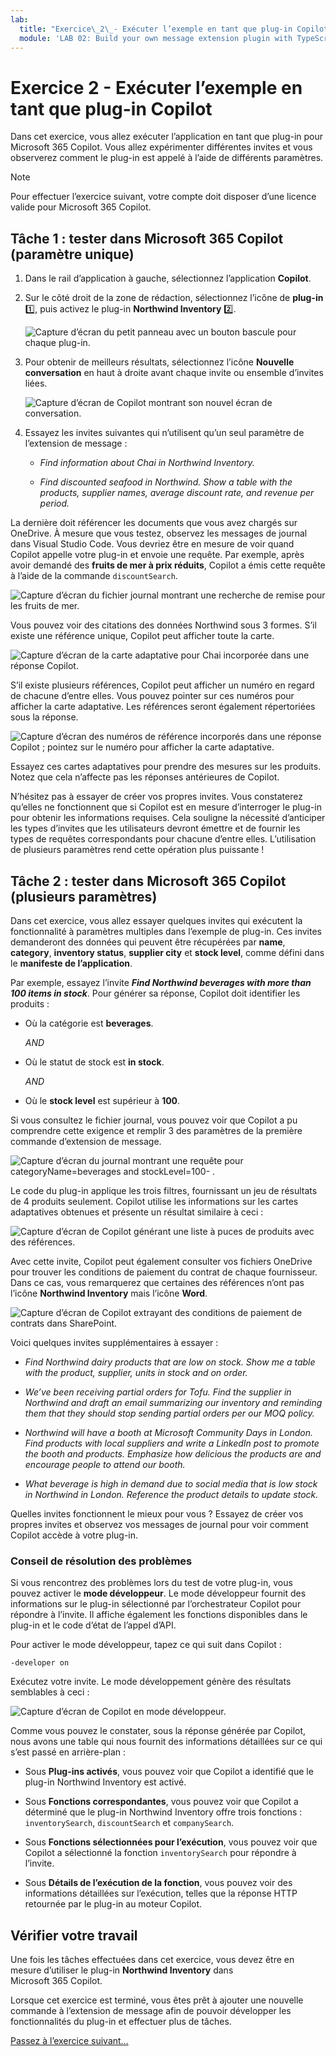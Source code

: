 ```yaml
---
lab:
  title: "Exercice\_2\_- Exécuter l’exemple en tant que plug-in Copilot"
  module: 'LAB 02: Build your own message extension plugin with TypeScript (TS) for Microsoft 365 Copilot'
---
```


# Exercice 2 - Exécuter l’exemple en tant que plug-in Copilot

Dans cet exercice, vous allez exécuter l’application en tant que plug-in pour Microsoft 365 Copilot. Vous allez expérimenter différentes invites et vous observerez comment le plug-in est appelé à l’aide de différents paramètres.

> [!NOTE]  
> Pour effectuer l’exercice suivant, votre compte doit disposer d’une licence valide pour Microsoft 365 Copilot.

## Tâche 1 : tester dans Microsoft 365 Copilot (paramètre unique)

1. Dans le rail d’application à gauche, sélectionnez l’application **Copilot**.

1. Sur le côté droit de la zone de rédaction, sélectionnez l’icône de **plug-in** 1️⃣, puis activez le plug-in **Northwind Inventory** 2️⃣.

    ![Capture d’écran du petit panneau avec un bouton bascule pour chaque plug-in.](../media/3-02-plugin-panel.png)

1. Pour obtenir de meilleurs résultats, sélectionnez l’icône **Nouvelle conversation** en haut à droite avant chaque invite ou ensemble d’invites liées.

    ![Capture d’écran de Copilot montrant son nouvel écran de conversation.](../media/3-01-new-chat.png)

1. Essayez les invites suivantes qui n’utilisent qu’un seul paramètre de l’extension de message :

    - _Find information about Chai in Northwind Inventory._

    - _Find discounted seafood in Northwind. Show a table with the products, supplier names, average discount rate, and revenue per period._

La dernière doit référencer les documents que vous avez chargés sur OneDrive. À mesure que vous testez, observez les messages de journal dans Visual Studio Code. Vous devriez être en mesure de voir quand Copilot appelle votre plug-in et envoie une requête. Par exemple, après avoir demandé des **fruits de mer à prix réduits**, Copilot a émis cette requête à l’aide de la commande `discountSearch`.

![Capture d’écran du fichier journal montrant une recherche de remise pour les fruits de mer.](../media/3-02-a-query-log-1.png)

Vous pouvez voir des citations des données Northwind sous 3 formes. S’il existe une référence unique, Copilot peut afficher toute la carte.

![Capture d’écran de la carte adaptative pour Chai incorporée dans une réponse Copilot.](../media/3-03-a-response-on-chai.png)

S’il existe plusieurs références, Copilot peut afficher un numéro en regard de chacune d’entre elles. Vous pouvez pointer sur ces numéros pour afficher la carte adaptative. Les références seront également répertoriées sous la réponse.

![Capture d’écran des numéros de référence incorporés dans une réponse Copilot ; pointez sur le numéro pour afficher la carte adaptative.](../media/3-03-response-on-chai.png)

Essayez ces cartes adaptatives pour prendre des mesures sur les produits. Notez que cela n’affecte pas les réponses antérieures de Copilot.

N’hésitez pas à essayer de créer vos propres invites. Vous constaterez qu’elles ne fonctionnent que si Copilot est en mesure d’interroger le plug-in pour obtenir les informations requises. Cela souligne la nécessité d’anticiper les types d’invites que les utilisateurs devront émettre et de fournir les types de requêtes correspondants pour chacune d’entre elles. L’utilisation de plusieurs paramètres rend cette opération plus puissante !

## Tâche 2 : tester dans Microsoft 365 Copilot (plusieurs paramètres)

Dans cet exercice, vous allez essayer quelques invites qui exécutent la fonctionnalité à paramètres multiples dans l’exemple de plug-in. Ces invites demanderont des données qui peuvent être récupérées par **name**, **category**, **inventory status**, **supplier city** et **stock level**, comme défini dans le **manifeste de l’application**.

Par exemple, essayez l’invite **_Find Northwind beverages with more than 100 items in stock_**. Pour générer sa réponse, Copilot doit identifier les produits :

- Où la catégorie est **beverages**.
  
  _AND_

- Où le statut de stock est **in stock**.

  _AND_

- Où le **stock level** est supérieur à **100**.

Si vous consultez le fichier journal, vous pouvez voir que Copilot a pu comprendre cette exigence et remplir 3 des paramètres de la première commande d’extension de message.

![Capture d’écran du journal montrant une requête pour categoryName=beverages and stockLevel=100- .](../media/3-06-find-northwind-beverages-with-more-than-100.png)

Le code du plug-in applique les trois filtres, fournissant un jeu de résultats de 4 produits seulement. Copilot utilise les informations sur les cartes adaptatives obtenues et présente un résultat similaire à ceci :

![Capture d’écran de Copilot générant une liste à puces de produits avec des références.](../media/3-06-b-find-northwind-beverages-with-more-than-100.png)

Avec cette invite, Copilot peut également consulter vos fichiers OneDrive pour trouver les conditions de paiement du contrat de chaque fournisseur. Dans ce cas, vous remarquerez que certaines des références n’ont pas l’icône **Northwind Inventory** mais l’icône **Word**.

![Capture d’écran de Copilot extrayant des conditions de paiement de contrats dans SharePoint.](../media/3-06-c-payment-terms.png)

Voici quelques invites supplémentaires à essayer :

- _Find Northwind dairy products that are low on stock. Show me a table with the product, supplier, units in stock and on order._

- _We’ve been receiving partial orders for Tofu. Find the supplier in Northwind and draft an email summarizing our inventory and reminding them that they should stop sending partial orders per our MOQ policy._

- _Northwind will have a booth at Microsoft Community Days in London. Find products with local suppliers and write a LinkedIn post to promote the booth and products. Emphasize how delicious the products are and encourage people to attend our booth._

- _What beverage is high in demand due to social media that is low stock in Northwind in London. Reference the product details to update stock._

Quelles invites fonctionnent le mieux pour vous ? Essayez de créer vos propres invites et observez vos messages de journal pour voir comment Copilot accède à votre plug-in.

### Conseil de résolution des problèmes

Si vous rencontrez des problèmes lors du test de votre plug-in, vous pouvez activer le **mode développeur**. Le mode développeur fournit des informations sur le plug-in sélectionné par l’orchestrateur Copilot pour répondre à l’invite. Il affiche également les fonctions disponibles dans le plug-in et le code d’état de l’appel d’API.

Pour activer le mode développeur, tapez ce qui suit dans Copilot :

```console
-developer on
```

Exécutez votre invite. Le mode développement génère des résultats semblables à ceci : 

![Capture d’écran de Copilot en mode développeur.](../media/3-03-b-developer-mode.png)

Comme vous pouvez le constater, sous la réponse générée par Copilot, nous avons une table qui nous fournit des informations détaillées sur ce qui s’est passé en arrière-plan :

- Sous **Plug-ins activés**, vous pouvez voir que Copilot a identifié que le plug-in Northwind Inventory est activé.

- Sous **Fonctions correspondantes**, vous pouvez voir que Copilot a déterminé que le plug-in Northwind Inventory offre trois fonctions : `inventorySearch`, `discountSearch` et `companySearch`.

- Sous **Fonctions sélectionnées pour l’exécution**, vous pouvez voir que Copilot a sélectionné la fonction `inventorySearch` pour répondre à l’invite.

- Sous **Détails de l’exécution de la fonction**, vous pouvez voir des informations détaillées sur l’exécution, telles que la réponse HTTP retournée par le plug-in au moteur Copilot.

## Vérifier votre travail

Une fois les tâches effectuées dans cet exercice, vous devez être en mesure d’utiliser le plug-in **Northwind Inventory** dans Microsoft 365 Copilot. 

Lorsque cet exercice est terminé, vous êtes prêt à ajouter une nouvelle commande à l’extension de message afin de pouvoir développer les fonctionnalités du plug-in et effectuer plus de tâches. 

[Passez à l’exercice suivant…](./5-exercise-3-add-new-command.md)
